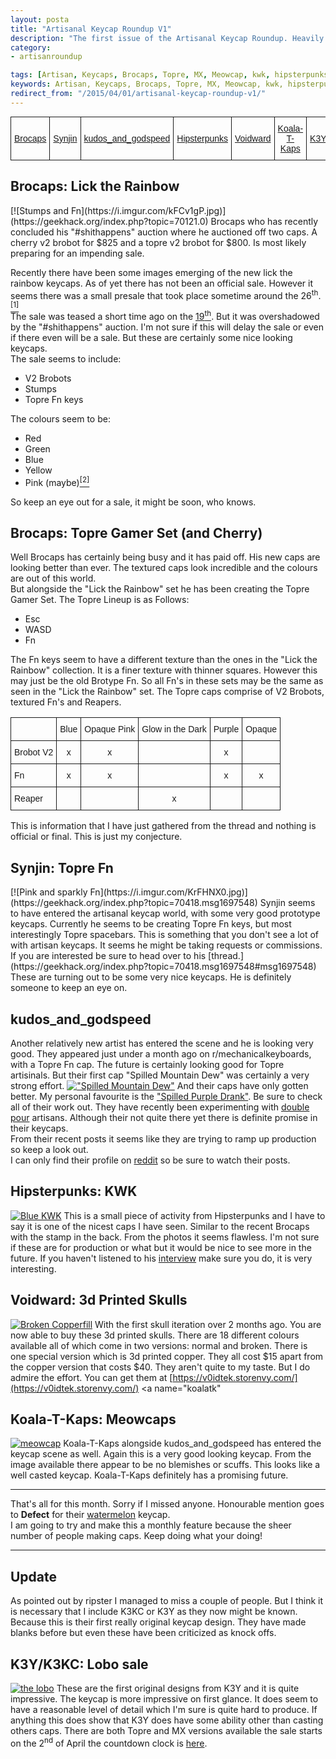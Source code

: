 ```yaml
---
layout: posta
title: "Artisanal Keycap Roundup V1"
description: "The first issue of the Artisanal Keycap Roundup. Heavily featuring Brocaps."
category: 
- artisanroundup

tags: [Artisan, Keycaps, Brocaps, Topre, MX, Meowcap, kwk, hipsterpunks, Koala-T-Kaps, kudos_and_godspeed, mtn dew, Voidward, ]
keywords: Artisan, Keycaps, Brocaps, Topre, MX, Meowcap, kwk, hipsterpunks, Koala-T-Kaps, kudos_and_godspeed, mtn dew, Voidward, geekhack, artisankeycaps, keycaps, artisans, custom,
redirect_from: "/2015/04/01/artisanal-keycap-roundup-v1/"
---
```

<style type="text/css">
.tg  {border-collapse:collapse;border-spacing:0;margin:0px auto;}
.tg td{font-family:Arial, sans-serif;font-size:14px;padding:10px 5px;border-style:solid;border-width:1px;overflow:hidden;word-break:normal;}
.tg th{font-family:Arial, sans-serif;font-size:14px;font-weight:normal;padding:10px 5px;border-style:solid;border-width:1px;overflow:hidden;word-break:normal;}
</style>
<table class="tg">
  <tr>
    <th class="tg-031e"><a href="#brocaps">Brocaps</a></th>
    <th class="tg-031e"><a href="#synjin">Synjin</a></th>
    <th class="tg-031e"><a href="#kudos">kudos_and_godspeed</a></th>
    <th class="tg-031e"><a href="#hipsterpunk">Hipsterpunks</a></th>
    <th class="tg-031e"><a href="#voidward">Voidward</a></th>
    <th class="tg-031e"><a href="#koalatk">Koala-T-Kaps</a></th>
    <th class="tg-031e"><a href="#k3">K3Y/K3KC</a></th>
  </tr>
</table>
<a name="brocaps"><h2> Brocaps: Lick the Rainbow</h2></a>
[![Stumps and Fn](https://i.imgur.com/kFCv1gP.jpg)](https://geekhack.org/index.php?topic=70121.0)
Brocaps who has recently concluded his "#shithappens" auction where he auctioned off two caps. A cherry v2 brobot for $825 and a topre v2 brobot for $800. Is most likely preparing for an impending sale.  

Recently there have been some images emerging of the new lick the rainbow keycaps. As of yet there has not been an official sale. However it seems there was a small presale that took place sometime around the 26<sup>th</sup>.[<sup>[1]</sup>](https://geekhack.org/index.php?topic=70121.msg1694411#msg1694411)  
The sale was teased a short time ago on the [19<sup>th</sup>](https://redd.it/2znww8). But it was overshadowed by the "#shithappens" auction. I'm not sure if this will delay the sale or even if there even will be a sale. But these are certainly some nice looking keycaps.  
The sale seems to include:
	
 * V2 Brobots
 * Stumps
 * Topre Fn keys

The colours seem to be:  

* Red
* Green
* Blue
* Yellow
* Pink (maybe)[<sup>[2]</sup>](https://geekhack.org/index.php?topic=70121.msg1686797#msg1686797)

So keep an eye out for a sale, it might be soon, who knows.
## Brocaps: Topre Gamer Set (and Cherry)
Well Brocaps has certainly being busy and it has paid off. His new caps are looking better than ever. The textured caps look incredible and the colours are out of this world.  
But alongside the "Lick the Rainbow" set he has been creating the Topre Gamer Set.
The Topre Lineup is as Follows:  

* Esc
* WASD
* Fn  

The Fn keys seem to have a different texture than the ones in the "Lick the Rainbow" collection. It is a finer texture with thinner squares. However this may just be the old Brotype Fn. So all Fn's in these sets may be the same as seen in the "Lick the Rainbow" set. 
The Topre caps comprise of V2 Brobots, textured Fn's and Reapers.
<table style="border-collapse:collapse;border-spacing:0"><tr><th style="font-family:Arial, sans-serif;font-size:14px;font-weight:normal;padding:10px 5px;border-style:solid;border-width:1px;overflow:hidden;word-break:normal"></th><th style="font-family:Arial, sans-serif;font-size:14px;font-weight:normal;padding:10px 5px;border-style:solid;border-width:1px;overflow:hidden;word-break:normal;text-align:center">Blue</th><th style="font-family:Arial, sans-serif;font-size:14px;font-weight:normal;padding:10px 5px;border-style:solid;border-width:1px;overflow:hidden;word-break:normal;text-align:center">Opaque Pink</th><th style="font-family:Arial, sans-serif;font-size:14px;font-weight:normal;padding:10px 5px;border-style:solid;border-width:1px;overflow:hidden;word-break:normal;text-align:center">Glow in the Dark</th><th style="font-family:Arial, sans-serif;font-size:14px;font-weight:normal;padding:10px 5px;border-style:solid;border-width:1px;overflow:hidden;word-break:normal;text-align:center">Purple</th><th style="font-family:Arial, sans-serif;font-size:14px;font-weight:normal;padding:10px 5px;border-style:solid;border-width:1px;overflow:hidden;word-break:normal;text-align:center">Opaque</th></tr><tr><td style="font-family:Arial, sans-serif;font-size:14px;padding:10px 5px;border-style:solid;border-width:1px;overflow:hidden;word-break:normal">Brobot V2</td><td style="font-family:Arial, sans-serif;font-size:14px;padding:10px 5px;border-style:solid;border-width:1px;overflow:hidden;word-break:normal;text-align:center">x</td><td style="font-family:Arial, sans-serif;font-size:14px;padding:10px 5px;border-style:solid;border-width:1px;overflow:hidden;word-break:normal;text-align:center">x</td><td style="font-family:Arial, sans-serif;font-size:14px;padding:10px 5px;border-style:solid;border-width:1px;overflow:hidden;word-break:normal;text-align:center"></td><td style="font-family:Arial, sans-serif;font-size:14px;padding:10px 5px;border-style:solid;border-width:1px;overflow:hidden;word-break:normal;text-align:center">x</td><td style="font-family:Arial, sans-serif;font-size:14px;padding:10px 5px;border-style:solid;border-width:1px;overflow:hidden;word-break:normal;text-align:center"></td></tr><tr><td style="font-family:Arial, sans-serif;font-size:14px;padding:10px 5px;border-style:solid;border-width:1px;overflow:hidden;word-break:normal">Fn</td><td style="font-family:Arial, sans-serif;font-size:14px;padding:10px 5px;border-style:solid;border-width:1px;overflow:hidden;word-break:normal;text-align:center">x</td><td style="font-family:Arial, sans-serif;font-size:14px;padding:10px 5px;border-style:solid;border-width:1px;overflow:hidden;word-break:normal;text-align:center">x</td><td style="font-family:Arial, sans-serif;font-size:14px;padding:10px 5px;border-style:solid;border-width:1px;overflow:hidden;word-break:normal;text-align:center"></td><td style="font-family:Arial, sans-serif;font-size:14px;padding:10px 5px;border-style:solid;border-width:1px;overflow:hidden;word-break:normal;text-align:center">x</td><td style="font-family:Arial, sans-serif;font-size:14px;padding:10px 5px;border-style:solid;border-width:1px;overflow:hidden;word-break:normal;text-align:center">x</td></tr><tr><td style="font-family:Arial, sans-serif;font-size:14px;padding:10px 5px;border-style:solid;border-width:1px;overflow:hidden;word-break:normal">Reaper</td><td style="font-family:Arial, sans-serif;font-size:14px;padding:10px 5px;border-style:solid;border-width:1px;overflow:hidden;word-break:normal;text-align:center"></td><td style="font-family:Arial, sans-serif;font-size:14px;padding:10px 5px;border-style:solid;border-width:1px;overflow:hidden;word-break:normal;text-align:center"></td><td style="font-family:Arial, sans-serif;font-size:14px;padding:10px 5px;border-style:solid;border-width:1px;overflow:hidden;word-break:normal;text-align:center">x</td><td style="font-family:Arial, sans-serif;font-size:14px;padding:10px 5px;border-style:solid;border-width:1px;overflow:hidden;word-break:normal;text-align:center"></td><td style="font-family:Arial, sans-serif;font-size:14px;padding:10px 5px;border-style:solid;border-width:1px;overflow:hidden;word-break:normal;text-align:center"></td></tr></table>
This is information that I have just gathered from the thread and nothing is official or final. This is just my conjecture.
<a name="synjin"><h2>Synjin: Topre Fn</h2></a>
[![Pink and sparkly Fn](https://i.imgur.com/KrFHNX0.jpg)](https://geekhack.org/index.php?topic=70418.msg1697548)
Synjin seems to have entered the artisanal keycap world, with some very good prototype keycaps. Currently he seems to be creating Topre Fn keys, but most interestingly Topre spacebars. This is something that you don't see a lot of with artisan keycaps. It seems he might be taking requests or commissions. If you are interested be sure to head over to his [thread.](https://geekhack.org/index.php?topic=70418.msg1697548#msg1697548)
These are turning out to be some very nice keycaps. He is definitely someone to keep an eye on.

<a name="kudos"><h2>kudos\_and\_godspeed</h2></a>
Another relatively new artist has entered the scene and he is looking very good. They appeared just under a month ago on r/mechanicalkeyboards, with a Topre Fn cap. The future is certainly looking good for Topre artisinals. But their first cap "Spilled Mountain Dew" was certainly a very strong effort. [!["Spilled Mountain Dew"](https://i.imgur.com/BNaoqRI.jpg)](https://redd.it/2ypr8u)
And their caps have only gotten better. My personal favourite is the ["Spilled Purple Drank"](https://redd.it/2z563q). Be sure to check all of their work out. They have recently been experimenting with [double pour](https://redd.it/2zhoxg) artisans. Although their not quite there yet there is definite promise in their keycaps.  
From their recent posts it seems like they are trying to ramp up production so keep a look out.  
I can only find their profile on [reddit](https://www.reddit.com/user/kudos_and_godspeed) so be sure to watch their posts.
<a name="hipsterpunk"><h2>Hipsterpunks: KWK</h2></a>
[![Blue KWK](https://i.imgur.com/AYRI3SF.jpg)](https://redd.it/2zykg5)
This is a small piece of activity from Hipsterpunks and I have to say it is one of the nicest caps I have seen. Similar to the recent Brocaps with the stamp in the back. From the photos it seems flawless. I'm not sure if these are for production or what but it would be nice to see more in the future. If you haven't listened to his [interview](https://blog.ctrlalt.io/articles/interview-punksdead) make sure you do, it is very interesting.
<a name="voidward"><h2>Voidward: 3d Printed Skulls</h2></a>
[![Broken Copperfill](https://i.imgur.com/bbVIUps.jpg)](https://imgur.com/gallery/64qDf/new)
With the first skull iteration over 2 months ago. You are now able to buy these 3d printed skulls. There are 18 different colours available all of which come in two versions: normal and broken. There is one special version which is 3d printed copper. They all cost $15 apart from the copper version that costs $40. They aren't quite to my taste. But I do admire the effort. You can get them at [https://v0idtek.storenvy.com/](https://v0idtek.storenvy.com/)
<a name="koalatk"<h2>Koala-T-Kaps: Meowcaps</h2></a>
[![meowcap](https://i.imgur.com/z2OMAuk.jpg)](https://redd.it/2zpux0)
Koala-T-Kaps alongside kudos\_and\_godspeed has entered the keycap scene as well. Again this is a very good looking keycap. From the image available there appear to be no blemishes or scuffs. This looks like a well casted keycap. Koala-T-Kaps definitely has a promising future.  

________ 
That's all for this month. Sorry if I missed anyone. Honourable mention goes to **Defect** for their [watermelon](https://i.imgur.com/3jjqDRph.jpg) keycap.  
I am going to try and make this a monthly feature because the sheer number of people making caps. Keep doing what your doing!

-----
## Update
As pointed out by ripster I managed to miss a couple of people. But I think it is necessary that I include K3KC or K3Y as they now might be known. Because this is their first really original keycap design. They have made blanks before but even these have been criticized as knock offs. 

<a name="k3"><h2>K3Y/K3KC: Lobo sale</h2></a>
[![the lobo](https://i2.wp.com/www.k3ycap.com/wp-content/uploads/lobo-mx-keycap.jpg)](https://www.k3ycap.com/lobo-sale/)
These are the first original designs from K3Y and it is quite impressive. The keycap is more impressive on first glance. It does seem to have a reasonable level of detail which I'm sure is quite hard to produce. If anything this does show that K3Y does have some ability other than casting others caps.
There are both Topre and MX versions available the sale starts on the 2<sup>nd</sup> of April the countdown clock is [here](https://www.timeanddate.com/countdown/to?iso=20150402T16&p0=137&fg1=000&fg2=b3b3b3&msg=Lobo+Sale&swk=1).
